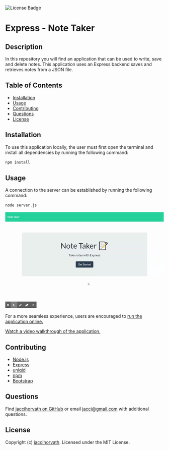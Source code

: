 ![License Badge](https://img.shields.io/github/license/jaccihorvath/note-taker)
# Express - Note Taker


## Description
In this repository you will find an application that can be used to write, save and delete notes. This application uses an Express backend saves and retrieves notes from a JSON file.


## Table of Contents
* [Installation](#installation)
* [Usage](#usage)
* [Contributing](#contributing)
* [Questions](#questions)
* [License](#license)


## Installation
To use this application locally, the user must first open the terminal and install all dependencies by running the following command:

```bash
npm install
```


## Usage
A connection to the server can be established by running the following command:

```bash
node server.js
```

![note-taker](assets/note-taker.gif)

For a more seamless experience, users are encouraged to [run the application online.](https://limitless-thicket-48561.herokuapp.com/)

[Watch a video walkthrough of the application.](https://drive.google.com/file/d/1_EqJ_PaBRuHEMgnebBjcZ_sQcP0LrB23/view?usp=sharing)


## Contributing
* [Node.js](https://nodejs.org/en/)
* [Express](http://expressjs.com/)
* [uniqid](https://www.npmjs.com/package/uniqid)
* [npm](https://www.npmjs.com/)
* [Bootstrap](https://getbootstrap.com/)


## Questions
Find [jaccihorvath on GitHub](https://github.com/jaccihorvath) or email [jacci@gmail.com](mailto:jacci@gmail.com) with additional questions.


## License
Copyright (c) [jaccihorvath](https://github.com/jaccihorvath).
Licensed under the MIT License.